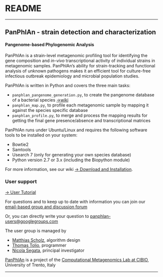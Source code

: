 # README #

----

## PanPhlAn - strain detection and characterization

#### Pangenome-based Phylogenomic Analysis 

PanPhlAn is a strain-level metagenomic profiling tool
for identifying the gene composition and *in-vivo* transcriptional activity of individual strains
in metagenomic samples. PanPhlAn’s ability for strain-tracking and functional analysis of unknown
pathogens makes it an efficient tool for culture-free infectious outbreak epidemiology and
microbial population studies.

PanPhlAn is written in Python and covers the three main tasks:

* `panphlan_pangenome_generation.py`, to create the pangenome database of a bacterial species [→wiki](https://bitbucket.org/CibioCM/panphlan/wiki/panphlan_pangenome_generation)
* `panphlan_map.py`, to profile each metagenomic sample by mapping it against the species specific database
* `panphlan_profile.py`, to merge and process the mapping results for getting the final gene presence/absence and transcriptional matrices



PanPhlAn runs under Ubuntu/Linux and requires the following software tools to be installed on your system:

* Bowtie2 
* Samtools
* Usearch 7 (only for generating your own species database)
* Python version 2.7 or 3.x (including the Biopython module) 

For more information, see our wiki [→ Download and Installation](https://bitbucket.org/CibioCM/panphlan/wiki/Download_and_Installation).

### User support ###

[→ User Tutorial](https://bitbucket.org/CibioCM/panphlan/wiki/Home)

For questions and to keep up to date with information you can join our [email-based group and discussion forum](https://groups.google.com/forum/#!forum/panphlan-users) 

Or, you can directly write your question to [panphlan-users@googlegroups.com](mailto:panphlan-users@googlegroups.com)

The user group is managed by

* [Matthias Scholz](http://www.matthias-scholz.de/), algorithm design
* [Thomas Tolio](https://www.linkedin.com/in/thomastolio), programmer
* [Nicola Segata](http://segatalab.cibio.unitn.it/), principal investigator

[PanPhlAn](http://segatalab.cibio.unitn.it/tools/panphlan/) is a project of the [Computational Metagenomics Lab at CIBIO](http://segatalab.cibio.unitn.it/), University of Trento, Italy

----